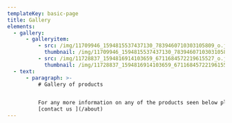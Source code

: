 ```yaml
---
templateKey: basic-page
title: Gallery
elements:
  - gallery:
      - galleryitem:
          - src: /img/11709946_1594815537437130_7839460710303105809_o.jpg
            thumbnail: /img/11709946_1594815537437130_7839460710303105809_o.jpg
          - src: /img/11728837_1594816914103659_6711684572219615527_o.jpg
            thumbnail: /img/11728837_1594816914103659_6711684572219615527_o.jpg
  - text:
      - paragraph: >-
          # Gallery of products


          For any more information on any of the products seen below please
          [contact us ](/about)
---
```



